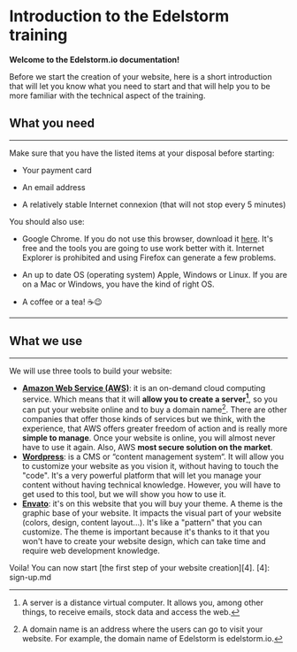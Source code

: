 # Introduction to the Edelstorm training

**Welcome to the Edelstorm.io documentation!**

Before we start the creation of your website, here is a short introduction that will let you know what you need to start and that will help you to be more familiar with the technical aspect of the training.

## What you need

***

Make sure that you have the listed items at your disposal before starting:

* Your payment card

* An email address

* A relatively stable Internet connexion (that will not stop every 5 minutes)

You should also use:

* Google Chrome. If you do not use this browser, download it <a href="https://www.google.com/chrome/" target="_blank">here</a>. It's free and the tools you are going to use work better with it. Internet Explorer is prohibited and using Firefox can generate a few problems.

* An up to date OS (operating system) Apple, Windows or Linux. If you are on a Mac or Windows, you have the kind of right OS.

* A coffee or a tea! :coffee::wink:

***

## What we use

***

We will use three tools to build your website: 

  * <a href="https://aws.amazon.com/" target="_blank">**Amazon Web Service (AWS)**</a>: it is an on-demand cloud computing service. Which means that it will **allow you to create a server[^1]**, so you can put your website online and to buy a domain name[^2]. 
   There are other companies that offer those kinds of services but we think, with the experience, that AWS offers greater freedom of action and is really more **simple to manage**. Once your website is online, you will almost never have to use it again. Also, AWS **most secure solution on the market**. 
  * <a href="https://www.wordpress.org/" target="_blank">**Wordpress**</a>: is a CMS or “content management system“. It will allow you to customize your website as you vision it, without having to touch the "code".
   It's a very powerful platform that will let you manage your content without having technical knowledge. However, you will have to get used to this tool, but we will show you how to use it.
  * <a href="https://themeforest.net/" target="_blank">**Envato**</a>: it's on this website that you will buy your theme. A theme is the graphic base of your website. It impacts the visual part of your website (colors, design, content layout...). It's like a "pattern" that you can customize. 
   The theme is important because it's thanks to it that you won't have to create your website design, which can take time and require web development knowledge.
 [^1]: A server is a distance virtual computer. It allows you, among other things, to receive emails, stock data and access the web.
 [^2]: A domain name is an address where the users can go to visit your website. For example, the domain name of Edelstorm is edelstorm.io.

Voila! You can now start [the first step of your website creation][4].
[4]: sign-up.md